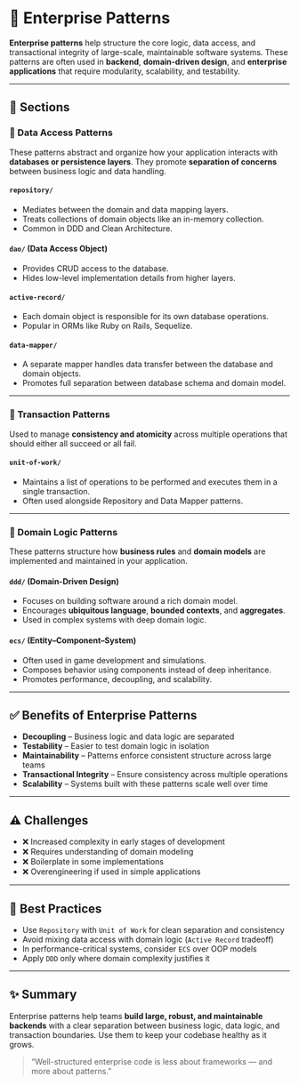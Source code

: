 # 🏢 Enterprise Patterns

**Enterprise patterns** help structure the core logic, data access, and transactional integrity of large-scale, maintainable software systems. These patterns are often used in **backend**, **domain-driven design**, and **enterprise applications** that require modularity, scalability, and testability.

---

## 📁 Sections

### 🔹 Data Access Patterns

These patterns abstract and organize how your application interacts with **databases or persistence layers**. They promote **separation of concerns** between business logic and data handling.

#### `repository/`

- Mediates between the domain and data mapping layers.
- Treats collections of domain objects like an in-memory collection.
- Common in DDD and Clean Architecture.

#### `dao/` (Data Access Object)

- Provides CRUD access to the database.
- Hides low-level implementation details from higher layers.

#### `active-record/`

- Each domain object is responsible for its own database operations.
- Popular in ORMs like Ruby on Rails, Sequelize.

#### `data-mapper/`

- A separate mapper handles data transfer between the database and domain objects.
- Promotes full separation between database schema and domain model.

---

### 🔹 Transaction Patterns

Used to manage **consistency and atomicity** across multiple operations that should either all succeed or all fail.

#### `unit-of-work/`

- Maintains a list of operations to be performed and executes them in a single transaction.
- Often used alongside Repository and Data Mapper patterns.

---

### 🔹 Domain Logic Patterns

These patterns structure how **business rules** and **domain models** are implemented and maintained in your application.

#### `ddd/` (Domain-Driven Design)

- Focuses on building software around a rich domain model.
- Encourages **ubiquitous language**, **bounded contexts**, and **aggregates**.
- Used in complex systems with deep domain logic.

#### `ecs/` (Entity–Component–System)

- Often used in game development and simulations.
- Composes behavior using components instead of deep inheritance.
- Promotes performance, decoupling, and scalability.

---

## ✅ Benefits of Enterprise Patterns

- **Decoupling** – Business logic and data logic are separated
- **Testability** – Easier to test domain logic in isolation
- **Maintainability** – Patterns enforce consistent structure across large teams
- **Transactional Integrity** – Ensure consistency across multiple operations
- **Scalability** – Systems built with these patterns scale well over time

---

## ⚠️ Challenges

- ❌ Increased complexity in early stages of development
- ❌ Requires understanding of domain modeling
- ❌ Boilerplate in some implementations
- ❌ Overengineering if used in simple applications

---

## 📌 Best Practices

- Use `Repository` with `Unit of Work` for clean separation and consistency
- Avoid mixing data access with domain logic (`Active Record` tradeoff)
- In performance-critical systems, consider `ECS` over OOP models
- Apply `DDD` only where domain complexity justifies it

---

## ✨ Summary

Enterprise patterns help teams **build large, robust, and maintainable backends** with a clear separation between business logic, data logic, and transaction boundaries. Use them to keep your codebase healthy as it grows.

> “Well-structured enterprise code is less about frameworks — and more about patterns.”
